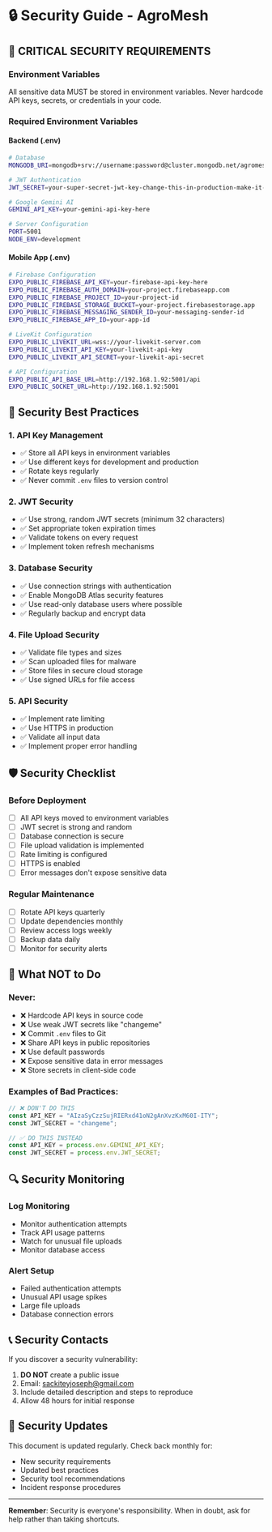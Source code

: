 # 🔒 Security Guide - AgroMesh

## 🚨 **CRITICAL SECURITY REQUIREMENTS**

### **Environment Variables**
All sensitive data MUST be stored in environment variables. Never hardcode API keys, secrets, or credentials in your code.

### **Required Environment Variables**

#### **Backend (.env)**
```bash
# Database
MONGODB_URI=mongodb+srv://username:password@cluster.mongodb.net/agromesh

# JWT Authentication
JWT_SECRET=your-super-secret-jwt-key-change-this-in-production-make-it-long-and-random

# Google Gemini AI
GEMINI_API_KEY=your-gemini-api-key-here

# Server Configuration
PORT=5001
NODE_ENV=development
```

#### **Mobile App (.env)**
```bash
# Firebase Configuration
EXPO_PUBLIC_FIREBASE_API_KEY=your-firebase-api-key-here
EXPO_PUBLIC_FIREBASE_AUTH_DOMAIN=your-project.firebaseapp.com
EXPO_PUBLIC_FIREBASE_PROJECT_ID=your-project-id
EXPO_PUBLIC_FIREBASE_STORAGE_BUCKET=your-project.firebasestorage.app
EXPO_PUBLIC_FIREBASE_MESSAGING_SENDER_ID=your-messaging-sender-id
EXPO_PUBLIC_FIREBASE_APP_ID=your-app-id

# LiveKit Configuration
EXPO_PUBLIC_LIVEKIT_URL=wss://your-livekit-server.com
EXPO_PUBLIC_LIVEKIT_API_KEY=your-livekit-api-key
EXPO_PUBLIC_LIVEKIT_API_SECRET=your-livekit-api-secret

# API Configuration
EXPO_PUBLIC_API_BASE_URL=http://192.168.1.92:5001/api
EXPO_PUBLIC_SOCKET_URL=http://192.168.1.92:5001
```

## 🔐 **Security Best Practices**

### **1. API Key Management**
- ✅ Store all API keys in environment variables
- ✅ Use different keys for development and production
- ✅ Rotate keys regularly
- ✅ Never commit `.env` files to version control

### **2. JWT Security**
- ✅ Use strong, random JWT secrets (minimum 32 characters)
- ✅ Set appropriate token expiration times
- ✅ Validate tokens on every request
- ✅ Implement token refresh mechanisms

### **3. Database Security**
- ✅ Use connection strings with authentication
- ✅ Enable MongoDB Atlas security features
- ✅ Use read-only database users where possible
- ✅ Regularly backup and encrypt data

### **4. File Upload Security**
- ✅ Validate file types and sizes
- ✅ Scan uploaded files for malware
- ✅ Store files in secure cloud storage
- ✅ Use signed URLs for file access

### **5. API Security**
- ✅ Implement rate limiting
- ✅ Use HTTPS in production
- ✅ Validate all input data
- ✅ Implement proper error handling

## 🛡️ **Security Checklist**

### **Before Deployment**
- [ ] All API keys moved to environment variables
- [ ] JWT secret is strong and random
- [ ] Database connection is secure
- [ ] File upload validation is implemented
- [ ] Rate limiting is configured
- [ ] HTTPS is enabled
- [ ] Error messages don't expose sensitive data

### **Regular Maintenance**
- [ ] Rotate API keys quarterly
- [ ] Update dependencies monthly
- [ ] Review access logs weekly
- [ ] Backup data daily
- [ ] Monitor for security alerts

## 🚫 **What NOT to Do**

### **Never:**
- ❌ Hardcode API keys in source code
- ❌ Use weak JWT secrets like "changeme"
- ❌ Commit `.env` files to Git
- ❌ Share API keys in public repositories
- ❌ Use default passwords
- ❌ Expose sensitive data in error messages
- ❌ Store secrets in client-side code

### **Examples of Bad Practices:**
```javascript
// ❌ DON'T DO THIS
const API_KEY = "AIzaSyCzzSujRIERxd41oN2gAnXvzKxM60I-ITY";
const JWT_SECRET = "changeme";

// ✅ DO THIS INSTEAD
const API_KEY = process.env.GEMINI_API_KEY;
const JWT_SECRET = process.env.JWT_SECRET;
```

## 🔍 **Security Monitoring**

### **Log Monitoring**
- Monitor authentication attempts
- Track API usage patterns
- Watch for unusual file uploads
- Monitor database access

### **Alert Setup**
- Failed authentication attempts
- Unusual API usage spikes
- Large file uploads
- Database connection errors

## 📞 **Security Contacts**

If you discover a security vulnerability:
1. **DO NOT** create a public issue
2. Email: sackiteyjoseph@gmail.com
3. Include detailed description and steps to reproduce
4. Allow 48 hours for initial response

## 🔄 **Security Updates**

This document is updated regularly. Check back monthly for:
- New security requirements
- Updated best practices
- Security tool recommendations
- Incident response procedures

---

**Remember**: Security is everyone's responsibility. When in doubt, ask for help rather than taking shortcuts. 